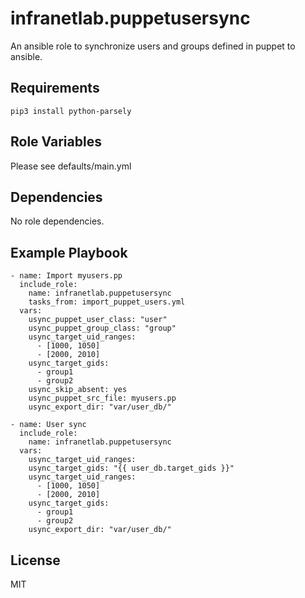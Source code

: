 infranetlab.puppetusersync
==========================

An ansible role to synchronize users and groups defined in puppet to ansible.


Requirements
------------

    pip3 install python-parsely

Role Variables
--------------

Please see  defaults/main.yml

Dependencies
------------

No role dependencies.

Example Playbook
----------------

    - name: Import myusers.pp
      include_role:
        name: infranetlab.puppetusersync
        tasks_from: import_puppet_users.yml
      vars:
        usync_puppet_user_class: "user"
        usync_puppet_group_class: "group"
        usync_target_uid_ranges:  
          - [1000, 1050]
          - [2000, 2010]
        usync_target_gids:
          - group1
          - group2
        usync_skip_absent: yes
        usync_puppet_src_file: myusers.pp
        usync_export_dir: "var/user_db/"

    - name: User sync
      include_role:
        name: infranetlab.puppetusersync
      vars:
        usync_target_uid_ranges:  
        usync_target_gids: "{{ user_db.target_gids }}"
        usync_target_uid_ranges:  
          - [1000, 1050]
          - [2000, 2010]
        usync_target_gids:
          - group1
          - group2
        usync_export_dir: "var/user_db/"


License
-------

MIT

